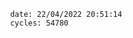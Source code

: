 

                date: 22/04/2022 20:51:14
                cycles: 54780

                         
